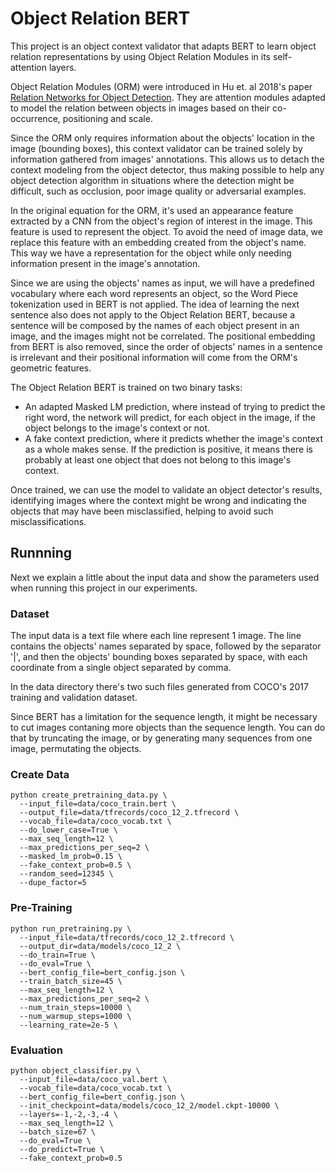 # Object Relation BERT

This project is an object context validator that adapts BERT to learn object relation representations by using Object Relation Modules in its self-attention layers.

Object Relation Modules (ORM) were introduced in Hu et. al 2018's paper [Relation Networks for Object Detection](https://arxiv.org/pdf/1711.11575.pdf). They are attention modules adapted to model the relation between objects in images based on their co-occurrence, positioning and scale.

Since the ORM only requires information about the objects' location in the image (bounding boxes), this context validator can be trained solely by information gathered from images' annotations. This allows us to detach the context modeling from the object detector, thus making possible to help any object detection algorithm in situations where the detection might be difficult, such as occlusion, poor image quality or adversarial examples.

In the original equation for the ORM, it's used an appearance feature extracted by a CNN from the object's region of interest in the image. This feature is used to represent the object. To avoid the need of image data, we replace this feature with an embedding created from the object's name. This way we have a representation for the object while only needing information present in the image's annotation.

Since we are using the objects' names as input, we will have a predefined vocabulary where each word represents an object, so the Word Piece tokenization used in BERT is not applied. The idea of learning the next sentence also does not apply to the Object Relation BERT, because a sentence will be composed by the names of each object present in an image, and the images might not be correlated. The positional embedding from BERT is also removed, since the order of objects' names in a sentence is irrelevant and their positional information will come from the ORM's geometric features.

The Object Relation BERT is trained on two binary tasks:

* An adapted Masked LM prediction, where instead of trying to predict the right word, the network will predict, for each object in the image, if the object belongs to the image's context or not.
* A fake context prediction, where it predicts whether the image's context as a whole makes sense. If the prediction is positive, it means there is probably at least one object that does not belong to this image's context.

Once trained, we can use the model to validate an object detector's results, identifying images where the context might be wrong and indicating the objects that may have been misclassified, helping to avoid such misclassifications.

## Runnning
Next we explain a little about the input data and show the parameters used when running this project in our experiments.

### Dataset
The input data is a text file where each line represent 1 image. The line contains the objects' names separated by space, followed by the separator '|', and then the objects' bounding boxes separated by space, with each coordinate from a single object separated by comma.

In the data directory there's two such files generated from COCO's 2017 training and validation dataset.

Since BERT has a limitation for the sequence length, it might be necessary to cut images contaning more objects than the sequence length. You can do that by truncating the image, or by generating many sequences from one image, permutating the objects.

### Create Data
```shell
python create_pretraining_data.py \
  --input_file=data/coco_train.bert \
  --output_file=data/tfrecords/coco_12_2.tfrecord \
  --vocab_file=data/coco_vocab.txt \
  --do_lower_case=True \
  --max_seq_length=12 \
  --max_predictions_per_seq=2 \
  --masked_lm_prob=0.15 \
  --fake_context_prob=0.5 \
  --random_seed=12345 \
  --dupe_factor=5
```

### Pre-Training
```shell
python run_pretraining.py \
  --input_file=data/tfrecords/coco_12_2.tfrecord \
  --output_dir=data/models/coco_12_2 \
  --do_train=True \
  --do_eval=True \
  --bert_config_file=bert_config.json \
  --train_batch_size=45 \
  --max_seq_length=12 \
  --max_predictions_per_seq=2 \
  --num_train_steps=10000 \
  --num_warmup_steps=1000 \
  --learning_rate=2e-5 \
```

### Evaluation
```shell
python object_classifier.py \
  --input_file=data/coco_val.bert \
  --vocab_file=data/coco_vocab.txt \
  --bert_config_file=bert_config.json \
  --init_checkpoint=data/models/coco_12_2/model.ckpt-10000 \
  --layers=-1,-2,-3,-4 \
  --max_seq_length=12 \
  --batch_size=67 \
  --do_eval=True \
  --do_predict=True \
  --fake_context_prob=0.5
```
